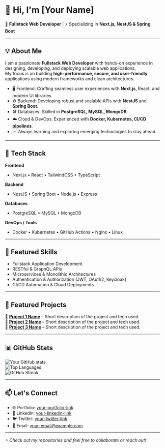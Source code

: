# 👋 Hi, I'm [Your Name]

🚀 **Fullstack Web Developer** | ⚡ Specializing in **Next.js, NestJS & Spring Boot**

---

## 💡 About Me
I am a passionate **Fullstack Web Developer** with hands-on experience in designing, developing, and deploying scalable web applications.  
My focus is on building **high-performance, secure, and user-friendly** applications using modern frameworks and clean architectures.  

- 🖥️ Frontend: Crafting seamless user experiences with **Next.js**, React, and modern UI libraries.
- ⚙️ Backend: Developing robust and scalable APIs with **NestJS** and **Spring Boot**.
- 🛠️ Databases: Skilled in **PostgreSQL, MySQL, MongoDB**.
- ☁️ Cloud & DevOps: Experienced with **Docker, Kubernetes, CI/CD pipelines**.
- 📈 Always learning and exploring emerging technologies to stay ahead.

---

## 🔧 Tech Stack

**Frontend**
- Next.js • React • TailwindCSS • TypeScript

**Backend**
- NestJS • Spring Boot • Node.js • Express

**Databases**
- PostgreSQL • MySQL • MongoDB

**DevOps / Tools**
- Docker • Kubernetes • GitHub Actions • Nginx • Linux

---

## 📌 Featured Skills
- Fullstack Application Development  
- RESTful & GraphQL APIs  
- Microservices & Monolithic Architectures  
- Authentication & Authorization (JWT, OAuth2, Keycloak)  
- CI/CD Automation & Cloud Deployments  

---

## 📂 Featured Projects
🔹 [**Project 1 Name**](#) – Short description of the project and tech used.  
🔹 [**Project 2 Name**](#) – Short description of the project and tech used.  
🔹 [**Project 3 Name**](#) – Short description of the project and tech used.  

---

## 📊 GitHub Stats

![Your GitHub stats](https://github-readme-stats.vercel.app/api?username=mithamovictor&show_icons=true&theme=radical)  
![Top Languages](https://github-readme-stats.vercel.app/api/top-langs/?username=mithamovictor&layout=compact&theme=radical)  
![GitHub Streak](https://github-readme-streak-stats.herokuapp.com/?user=mithamovictor&theme=radical)

---

## 📫 Let's Connect
- 🌐 Portfolio: [your-portfolio-link](#)  
- 💼 LinkedIn: [your-linkedin-link](#)  
- 🐦 Twitter: [your-twitter-link](#)  
- 📧 Email: [your-email@example.com](mailto:your-email@example.com)  

---

⭐️ *Check out my repositories and feel free to collaborate or reach out!*  
